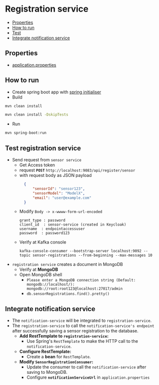 # Registration service
- [Properties](#properties)
- [How to run](#how-to-run)
- [Test](#test)
- [Integrate notification service](#integrate-notification-service)
## Properties
- [application.properties](src/main/resources/application.properties)
## How to run
- Create spring boot app with [spring initialiser](https://start.spring.io/)
- Build 
```bash
mvn clean install

mvn clean install -DskipTests
```
- Run
```bash
mvn spring-boot:run
```
## Test registration service
- Send request from `sensor service`
  - Get Access token
  - request **`POST`** `http://localhost:9083/api/register/sensor`
  - with request body as JSON payload
    ```json
      {
          "sensorId": "sensor123",
          "sensorModel": "ModelX",
          "email": "user@example.com"
      }
    ```
  - Modify `Body -> x-wwww-form-url-encoded`
    ```
    grant_type : password
    client_id  : sensor-service (created in Keycloak)
    username  : endpointaccessuser
    password  : password123
    ```
  - Verify at Kafka console
    ```
    kafka-console-consumer --bootstrap-server localhost:9092 --topic sensor-registrations --from-beginning --max-messages 10  
    ```
- `registration service` creates a document in MongoDB
  - Verify at **MongoDB**
  - Open MongoDB shell
    - `Please enter a MongoDB connection string (Default: mongodb://localhost/): mongodb://root:root123@localhost:27017/admin`
    - `db.sensorRegistrations.find().pretty()`

## Integrate notification service
- The `notification-service` will be integrated to `registration-service`. 
- The `registration-service` to call the `notification-service's endpoint` after successfully saving a sensor registration to the database.
  - **Add RestTemplate to `registration-service`:** 
    - Use Spring's `RestTemplate` to make the HTTP call to the `notification-service`.
  - **Configure RestTemplate:** 
    - Create a **bean** for `RestTemplate`.
  - **Modify `SensorRegistrationConsumer`:** 
    - Update the consumer to call the `notification-service` after saving to MongoDB.
    - Configure **`notificationServiceUrl`** in `application.properties`
